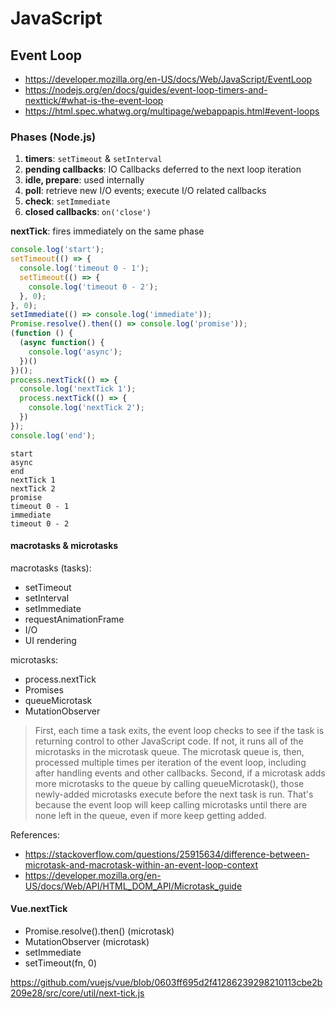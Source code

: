 # JavaScript

## Event Loop

- https://developer.mozilla.org/en-US/docs/Web/JavaScript/EventLoop
- https://nodejs.org/en/docs/guides/event-loop-timers-and-nexttick/#what-is-the-event-loop
- https://html.spec.whatwg.org/multipage/webappapis.html#event-loops

### Phases (Node.js)

1. **timers**: `setTimeout` & `setInterval`
2. **pending callbacks**: IO Callbacks deferred to the next loop iteration
3. **idle, prepare**: used internally
4. **poll**: retrieve new I/O events; execute I/O related callbacks
5. **check**: `setImmediate`
6. **closed callbacks**: `on('close')`

**nextTick**: fires immediately on the same phase

```javascript
console.log('start');
setTimeout(() => {
  console.log('timeout 0 - 1');
  setTimeout(() => {
    console.log('timeout 0 - 2');
  }, 0);
}, 0);
setImmediate(() => console.log('immediate'));
Promise.resolve().then(() => console.log('promise'));
(function () { 
  (async function() { 
    console.log('async');
  })() 
})();
process.nextTick(() => {
  console.log('nextTick 1');
  process.nextTick(() => {
    console.log('nextTick 2');
  })
});
console.log('end');
```

```
start
async
end
nextTick 1
nextTick 2
promise
timeout 0 - 1
immediate
timeout 0 - 2
```

#### macrotasks & microtasks

macrotasks (tasks): 
- setTimeout
- setInterval
- setImmediate
- requestAnimationFrame
- I/O
- UI rendering

microtasks:
- process.nextTick
- Promises
- queueMicrotask
- MutationObserver

> First, each time a task exits, the event loop checks to see if the task is returning control to other JavaScript code. If not, it runs all of the microtasks in the microtask queue. The microtask queue is, then, processed multiple times per iteration of the event loop, including after handling events and other callbacks.
> Second, if a microtask adds more microtasks to the queue by calling queueMicrotask(), those newly-added microtasks execute before the next task is run. That's because the event loop will keep calling microtasks until there are none left in the queue, even if more keep getting added.

References:
- https://stackoverflow.com/questions/25915634/difference-between-microtask-and-macrotask-within-an-event-loop-context
- https://developer.mozilla.org/en-US/docs/Web/API/HTML_DOM_API/Microtask_guide

#### Vue.nextTick

- Promise.resolve().then() (microtask)
- MutationObserver (microtask)
- setImmediate
- setTimeout(fn, 0)

https://github.com/vuejs/vue/blob/0603ff695d2f41286239298210113cbe2b209e28/src/core/util/next-tick.js
